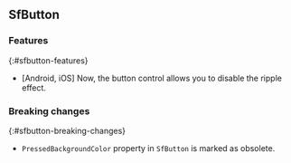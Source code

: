 ## SfButton

### Features
{:#sfbutton-features}

* [Android, iOS] Now, the button control allows you to disable the ripple effect.

### Breaking changes
{:#sfbutton-breaking-changes}

* `PressedBackgroundColor` property in `SfButton` is marked as obsolete.
